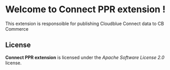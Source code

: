 # Welcome to Connect PPR extension !


This extension is responsoible for publishing Cloudblue Connect data to CB Commerce



## License

**Connect PPR extension** is licensed under the *Apache Software License 2.0* license.
